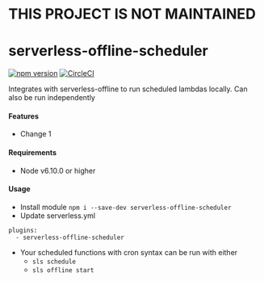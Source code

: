 # THIS PROJECT IS NOT MAINTAINED

# serverless-offline-scheduler

[![npm version](https://badge.fury.io/js/serverless-offline-scheduler.svg)](https://www.npmjs.com/package/serverless-offline-scheduler)
[![CircleCI](https://circleci.com/gh/ajmath/serverless-offline-scheduler/tree/master.svg?style=svg&circle-token=ac52c4f1b600a5edb66302b5a2eabf986bfbc317)](https://circleci.com/gh/ajmath/serverless-offline-scheduler/tree/master)

Integrates with serverless-offline to run scheduled lambdas locally.  Can also be run independently

#### Features ####
* Change 1

#### Requirements ####
* Node v6.10.0 or higher

#### Usage ####
* Install module `npm i --save-dev serverless-offline-scheduler`
* Update serverless.yml
```
plugins:
  - serverless-offline-scheduler
```
* Your scheduled functions with cron syntax can be run with either
  * `sls schedule`
  * `sls offline start`
